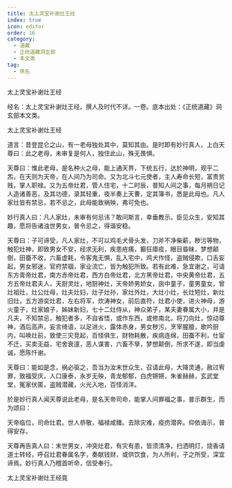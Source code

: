 ```yaml
---
title: 太上灵宝补谢灶王经
index: true
icon: editor
order: 16
category:
  - 道藏
  - 正统道藏洞玄部
  - 本文类
tag:
  - 佚名
---
```


太上灵宝补谢灶王经  

经名：太上灵宝补谢灶王经。撰人及时代不详。一卷。底本出处：《正统道藏》洞玄部本文类。  

太上灵宝补谢灶王经  

道言：昔登昆仑之山，有一老母独处其中，莫知其由。是时即有妙行真人，上白天尊曰：此之老母，未审复是何人，独住此山，殊无畏惧。  

天尊曰：惟此老母，是名种火之母，能上通天界，下统五行，达於神明，观乎二炁，在天则为天帝，在人间乃为司命。又为北斗七元使者，主人寿命长短，富贵贫贱，掌人职禄。又为五帝灶君，管人住宅，十二时辰，普知人间之事，每月朔日记人造诸善恶，及其功德，录其轻重，夜半奏上天曹，定其簿书，悉是此母也。凡人家灶皆有禁忌，若不忌之，此母能致祸殃，弗可免也。  

妙行真人曰：凡人家灶，未审有何忌讳？敢问斯言，幸垂教示。臣见众生，安知其趣，愿将告诸浊世男女，普令忌之，得谐安稳。  

天尊曰：子可谛受，凡人家灶，不可以鸡毛犬骨头发，刀斧不净柴薪，秽污等物，触犯灶神，即致男女不安，经求无利，疾患疮痍，癫狂瘴疫，眼目昏昧，梦想颠倒，田蚕不收，六畜虚耗，令客鬼无惧，乱入宅中，鸡犬作怪，盗贼侵欺，口舌妄起，男女邪迷，官府禁锢，家业流亡，皆为触犯所致。若有此难，急宜谢之，可请东方青帝灶君，南方赤帝灶君，西方白帝灶君，北方黑帝灶君，中央黄帝灶君，五方五帝灶君夫人，天厨灵灶，地厨神灶，天帝娇男娇女，囱中童子，童男童女，曾灶祖灶，灶公灶母，灶夫灶妇，灶子灶孙，家灶外灶，大灶小灶，长灶短灶，新灶旧灶，五方游奕灶君，左右将军，炊涛神女，前后直符，灶君小使，进火神母，游火童子，灶家娘子，姊妹新妇，七十二灶侍从，神众弟子，某夫妻眷属大小，并是凡夫，不知禁忌，触犯者多，不自省悟，或作东西，或修南北，将刀向灶，惊动尊神，酒后高声，妄言绮语，以足进火，露体赤身，男女秽污，烹宰腥膻，歌吟厨内，叫唤灶前，致使三灾竞起，百怪俱生，财物耗散，疾病连绵，田蚕不利，仕宦不迁，买卖无益，宅舍衰邅，恶人谋害，六畜不孳，梦想颠倒，所求不遂，即当虔诚，愿陈忏谢。  

天尊曰：能如是念，祸必驱之，吾当为汝末世众生，召请此母，大降灵通，赦过宥罪，致福受庆，人口康泰，永岁无殃，青龙郁郁，白虎锵锵，朱雀赫赫，玄武堂堂，冤家伏匿，盗贼潜藏，火光入地，百怪消洋。  

於是妙行真人闻天尊说此老母，是名天帝司命，能掌人间罪福之事，普示群生，而为颂曰：  

天帝临位，司命灶君。世人恭敬，福禄咸臻。去除灾难，疫疠潜奔。仰依诲示，普得安存。  

天尊再告真人曰：末世男女，冲突灶君，有灾有患，皆须清净，扫洒明灯，烧香请道士转经，呼召灶君眷属名字，奏献钱财，或供饮食，为人所利，子之所受，深宜谛焉。妙行真人乃稽首听命，信受奉行。  

太上灵宝补谢灶王经竟  
